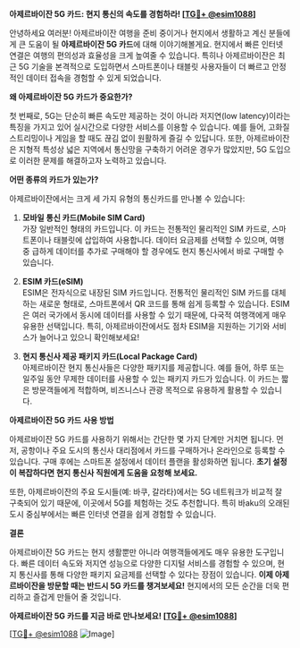 **아제르바이잔 5G 카드: 현지 통신의 속도를 경험하라! [[TG💪+ @esim1088](https://t.me/s/esim1088)]**

안녕하세요 여러분! 아제르바이잔 여행을 준비 중이거나 현지에서 생활하고 계신 분들에게 큰 도움이 될 **아제르바이잔 5G 카드**에 대해 이야기해볼게요. 현지에서 빠른 인터넷 연결은 여행의 편의성과 효율성을 크게 높여줄 수 있습니다. 특히나 아제르바이잔은 최근 5G 기술을 본격적으로 도입하면서 스마트폰이나 태블릿 사용자들이 더 빠르고 안정적인 데이터 접속을 경험할 수 있게 되었습니다.

**왜 아제르바이잔 5G 카드가 중요한가?**

첫 번째로, 5G는 단순히 빠른 속도만 제공하는 것이 아니라 저지연(low latency)이라는 특징을 가지고 있어 실시간으로 다양한 서비스를 이용할 수 있습니다. 예를 들어, 고화질 스트리밍이나 게임을 할 때도 끊김 없이 원활하게 즐길 수 있답니다. 또한, 아제르바이잔은 지형적 특성상 넓은 지역에서 통신망을 구축하기 어려운 경우가 많았지만, 5G 도입으로 이러한 문제를 해결하고자 노력하고 있습니다.

**어떤 종류의 카드가 있는가?**

아제르바이잔에서는 크게 세 가지 유형의 통신카드를 만나볼 수 있습니다:

1. **모바일 통신 카드(Mobile SIM Card)**  
   가장 일반적인 형태의 카드입니다. 이 카드는 전통적인 물리적인 SIM 카드로, 스마트폰이나 태블릿에 삽입하여 사용합니다. 데이터 요금제를 선택할 수 있으며, 여행 중 급하게 데이터를 추가로 구매해야 할 경우에도 현지 통신사에서 바로 구매할 수 있습니다.

2. **ESIM 카드(eSIM)**  
   ESIM은 전자식으로 내장된 SIM 카드입니다. 전통적인 물리적인 SIM 카드를 대체하는 새로운 형태로, 스마트폰에서 QR 코드를 통해 쉽게 등록할 수 있습니다. ESIM은 여러 국가에서 동시에 데이터를 사용할 수 있기 때문에, 다국적 여행객에게 매우 유용한 선택입니다. 특히, 아제르바이잔에서도 점차 ESIM을 지원하는 기기와 서비스가 늘어나고 있으니 확인해보세요!

3. **현지 통신사 제공 패키지 카드(Local Package Card)**  
   아제르바이잔 현지 통신사들은 다양한 패키지를 제공합니다. 예를 들어, 하루 또는 일주일 동안 무제한 데이터를 사용할 수 있는 패키지 카드가 있습니다. 이 카드는 짧은 방문객들에게 적합하며, 비즈니스나 관광 목적으로 유용하게 활용할 수 있습니다.

**아제르바이잔 5G 카드 사용 방법**

아제르바이잔 5G 카드를 사용하기 위해서는 간단한 몇 가지 단계만 거치면 됩니다. 먼저, 공항이나 주요 도시의 통신사 대리점에서 카드를 구매하거나 온라인으로 등록할 수 있습니다. 구매 후에는 스마트폰 설정에서 데이터 플랜을 활성화하면 됩니다. **초기 설정이 복잡하다면 현지 통신사 직원에게 도움을 요청해 보세요.**

또한, 아제르바이잔의 주요 도시들(예: 바쿠, 갈라타)에서는 5G 네트워크가 비교적 잘 구축되어 있기 때문에, 이곳에서 5G를 체험하는 것도 추천합니다. 특히 바aku의 오래된 도시 중심부에서는 빠른 인터넷 연결을 쉽게 경험할 수 있습니다.

**결론**

아제르바이잔 5G 카드는 현지 생활뿐만 아니라 여행객들에게도 매우 유용한 도구입니다. 빠른 데이터 속도와 저지연 성능으로 다양한 디지털 서비스를 경험할 수 있으며, 현지 통신사를 통해 다양한 패키지 요금제를 선택할 수 있다는 장점이 있습니다. **이제 아제르바이잔을 방문할 때는 반드시 5G 카드를 챙겨보세요!** 현지에서의 모든 순간을 더욱 편리하고 즐겁게 만들어 줄 것입니다.

**아제르바이잔 5G 카드를 지금 바로 만나보세요! [[TG💪+ @esim1088](https://t.me/s/esim1088)]**

[[TG💪+ @esim1088](https://t.me/s/esim1088) ![Image](https://i.postimg.cc/Y0z9fWf4/image.png)]